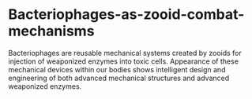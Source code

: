 # Bacteriophages-as-zooid-combat-mechanisms
Bacteriophages are reusable mechanical systems created by zooids for injection of weaponized enzymes into toxic cells. Appearance of these mechanical devices within our bodies shows intelligent design and engineering of both advanced mechanical structures and advanced weaponized enzymes.
